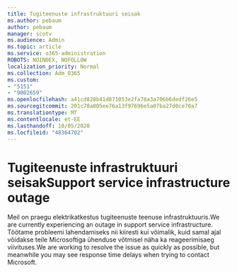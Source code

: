 ```yaml
---
title: Tugiteenuste infrastruktuuri seisak
ms.author: pebaum
author: pebaum
manager: scotv
ms.audience: Admin
ms.topic: article
ms.service: o365-administration
ROBOTS: NOINDEX, NOFOLLOW
localization_priority: Normal
ms.collection: Adm_O365
ms.custom:
- "5151"
- "9002659"
ms.openlocfilehash: a41cd828b41d871053e2fa78a3a706b6dedf26e5
ms.sourcegitcommit: 201c70a805ee76a13f97696e5a07ba27d0ce70a7
ms.translationtype: MT
ms.contentlocale: et-EE
ms.lasthandoff: 10/05/2020
ms.locfileid: "48364702"
---
```

# <a name="support-service-infrastructure-outage"></a><span data-ttu-id="86b6a-102">Tugiteenuste infrastruktuuri seisak</span><span class="sxs-lookup"><span data-stu-id="86b6a-102">Support service infrastructure outage</span></span>

<span data-ttu-id="86b6a-103">Meil on praegu elektrikatkestus tugiteenuste teenuse infrastruktuuris.</span><span class="sxs-lookup"><span data-stu-id="86b6a-103">We are currently experiencing an outage in support service infrastructure.</span></span> <span data-ttu-id="86b6a-104">Töötame probleemi lahendamiseks nii kiiresti kui võimalik, kuid samal ajal võidakse teile Microsoftiga ühenduse võtmisel näha ka reageerimisaeg viivituses.</span><span class="sxs-lookup"><span data-stu-id="86b6a-104">We are working to resolve the issue as quickly as possible, but meanwhile you may see response time delays when trying to contact Microsoft.</span></span>
